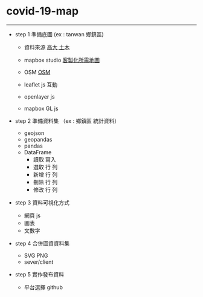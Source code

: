 # covid-19-map
---

- step 1 準備底圖
(ex : tanwan 鄉鎮區)
    - 資料來源 [高大 土木](https://sheethub.com/ronnywang/%E9%84%89%E9%8E%AE%E5%B8%82%E5%8D%80%E8%A1%8C%E6%94%BF%E5%8D%80%E5%9F%9F%E7%95%8C%E7%B7%9A?page=5)

    - mapbox studio [客製化所需地圖](https://www.mapbox.com/mapbox-studio)
    - OSM [OSM](https://www.openstreetmap.org/#map=9/22.7002/121.0281&layers=N)

    - leaflet js 互動
    - openlayer js
    - mapbox GL js

- step 2 準備資料集 （ex : 鄉鎮區 統計資料）
    - geojson
    - geopandas
    - pandas
    - DataFrame
        - 讀取 寫入
        - 選取 行 列
        - 新增 行 列
        - 刪除 行 列
        - 修改 行 列
    
- step 3 資料可視化方式
    - 網頁 js
    - 圖表
    - 文數字
- step 4 合併圖資資料集
    - SVG PNG
    - sever/client
- step 5 實作發布資料
    - 平台選擇 github